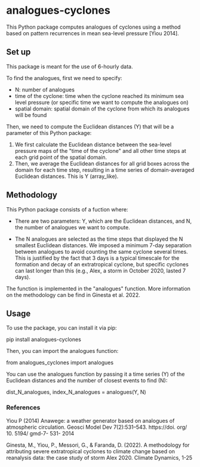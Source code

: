 # analogues-cyclones

This Python package computes analogues of cyclones using a method based on pattern recurrences in mean sea-level pressure [Yiou 2014]. 

## Set up

This package is meant for the use of 6-hourly data.

To find the analogues, first we need to specify:

- N: number of analogues
- time of the cyclone: time when the cyclone reached its minimum sea level pressure (or specific time we want to compute the analogues on)
- spatial domain: spatial domain of the cyclone from which its analogues will be found

Then, we need to compute the Euclidean distances (Y) that will be a parameter of this Python package:

1) We first calculate the Euclidean distance between the sea-level pressure maps of the "time of the cyclone" and all other time steps at each grid point of the spatial domain.
2) Then, we average the Euclidean distances for all grid boxes across the domain for each time step, resulting in a time series of domain-averaged Euclidean distances. This is Y (array_like).

## Methodology

This Python package consists of a fuction where:

- There are two parameters: Y, which are the Euclidean distances, and N, the number of analogues we want to compute.

- The N analogues are selected as the time steps that displayed the N smallest Euclidean distances. We imposed a minimum 7-day separation between analogues to avoid counting the same cyclone several times. This is justified by the fact that 3 days is a typical timescale for the formation and decay of an extratropical cyclone, but specific cyclones can last longer than this (e.g., Alex, a storm in October 2020, lasted 7 days). 

The function is implemented in the "analogues" function. More information on the methodology can be find in Ginesta et al. 2022.

## Usage

To use the package, you can install it via pip:

pip install analogues-cyclones

Then, you can import the analogues function:

from analogues_cyclones import analogues

You can use the analogues function by passing it a time series (Y) of the Euclidean distances and the number of closest events to find (N):

dist_N_analogues, index_N_analogues = analogues(Y, N)


### References

Yiou P (2014) Anawege: a weather generator based on analogues of atmospheric circulation. Geosci Model Dev 7(2):531–543. https://doi. org/ 10. 5194/ gmd-7- 531- 2014

Ginesta, M., Yiou, P., Messori, G., & Faranda, D. (2022). A methodology for attributing severe extratropical cyclones to climate change based on reanalysis data: the case study of storm Alex 2020. Climate Dynamics, 1-25



